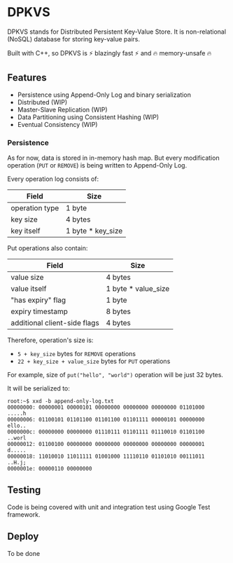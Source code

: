 # DPKVS

DPKVS stands for Distributed Persistent Key-Value Store. It is non-relational (NoSQL) database for storing key-value pairs.

Built with C++, so DPKVS is ⚡ blazingly fast ⚡ and 🔥 memory-unsafe 🔥

## Features

* Persistence using Append-Only Log and binary serialization
* Distributed (WIP)
* Master-Slave Replication (WIP)
* Data Partitioning using Consistent Hashing (WIP)
* Eventual Consistency (WIP)

### Persistence

As for now, data is stored in in-memory hash map. But every modification operation (`PUT` or `REMOVE`) is being written to Append-Only Log.

Every operation log consists of:

| Field          | Size              |
|----------------|-------------------|
| operation type | 1 byte            |
| key size       | 4 bytes           |
| key itself     | 1 byte * key_size |

Put operations also contain:

| Field                        | Size                |
|------------------------------|---------------------|
| value size                   | 4 bytes             |
| value itself                 | 1 byte * value_size |
| "has expiry" flag            | 1 byte              |
| expiry timestamp             | 8 bytes             |
| additional client-side flags | 4 bytes             |

Therefore, operation's size is:
* `5 + key_size` bytes for `REMOVE` operations
* `22 + key_size + value_size` bytes for `PUT` operations

For example, size of `put("hello", "world")` operation will be just 32 bytes.

It will be serialized to:

```shell
root:~$ xxd -b append-only-log.txt
00000000: 00000001 00000101 00000000 00000000 00000000 01101000  .....h
00000006: 01100101 01101100 01101100 01101111 00000101 00000000  ello..
0000000c: 00000000 00000000 01110111 01101111 01110010 01101100  ..worl
00000012: 01100100 00000000 00000000 00000000 00000000 00000001  d.....
00000018: 11010010 11011111 01001000 11110110 01101010 00111011  ..H.j;
0000001e: 00000110 00000000
```

## Testing

Code is being covered with unit and integration test using Google Test framework.

## Deploy

To be done
